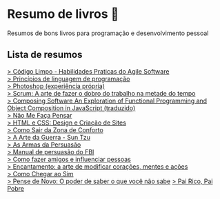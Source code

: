 # Resumo de livros :open_book:
Resumos de bons livros para programação e desenvolvimento pessoal
## Lista de resumos
<a href="https://github.com/leostella97/resumolivros/tree/main/C%C3%B3digo%20Limpo%20-%20Habilidades%20Praticas%20do%20Agile%20Software#c%C3%B3digo-limpo---habilidades-praticas-do-agile-software">> Código Limpo - Habilidades Praticas do Agile Software</a>
<br>
<a href="https://github.com/leostella97/resumolivros/tree/main/Princ%C3%ADpios%20de%20linguagem%20de%20programa%C3%A7%C3%A3o">> Princípios de linguagem de programação</a>
<br>
<a href="https://github.com/leostella97/resumolivros/tree/main/Photoshop%20(experi%C3%AAncia%20pr%C3%B3pria)">> Photoshop (experiência própria)</a>
<br>
<a href="https://github.com/leostella97/resumolivros/tree/main/Scrum%20A%20arte%20de%20fazer%20o%20dobro%20do%20trabalho%20na%20metade%20do%20tempo">> Scrum: A arte de fazer o dobro do trabalho na metade do tempo
</a>
<br>
<a href="https://github.com/leostella97/resumolivros/tree/main/Composing%20Software%20An%20Exploration%20of%20Functional%20Programming%20and%20Object%20Composition%20in%20JavaScript%20(traduzido)">> Composing Software An Exploration of Functional Programming and Object Composition in JavaScript (traduzido)</a>
<br>
<a href="https://github.com/leostella97/resumolivros/tree/main/N%C3%A3o%20Me%20Fa%C3%A7a%20Pensar">> Não Me Faça Pensar</a>
<br>
<a href="https://github.com/leostella97/resumolivros/tree/main/HTML%20e%20CSS%20Design%20e%20Cria%C3%A7%C3%A3o%20de%20Sites">> HTML e CSS: Design e Criação de Sites</a>
<br>
<a href="https://github.com/leostella97/resumolivros/tree/main/Como%20Sair%20da%20Zona%20de%20Conforto">> Como Sair da Zona de Conforto</a>
<br>
<a href="https://github.com/leostella97/resumolivros/tree/main/A%20Arte%20da%20Guerra%20-%20Sun%20Tzu">> A Arte da Guerra - Sun Tzu</a>
<br>
<a href="https://github.com/leostella97/resumolivros/tree/main/As%20Armas%20da%20Persuas%C3%A3o">> As Armas da Persuasão</a>
<br>
<a href="https://github.com/leostella97/resumolivros/tree/main/Manual%20de%20persuas%C3%A3o%20do%20FBI">> Manual de persuasão do FBI</a>
<br>
<a href="https://github.com/leostella97/resumolivros/tree/main/Como%20fazer%20amigos%20e%20influenciar%20pessoas">> Como fazer amigos e influenciar pessoas</a>
<br>
<a href="https://github.com/leostella97/resumolivros/tree/main/Encantamento%20a%20arte%20de%20modificar%20cora%C3%A7%C3%B5es%2C%20mentes%20e%20a%C3%A7%C3%B5es">> Encantamento: a arte de modificar corações, mentes e ações</a>
<br>
<a href="https://github.com/leostella97/resumolivros/tree/main/Como%20Chegar%20ao%20Sim">> Como Chegar ao Sim</a>
<br>
<a href="https://github.com/leostella97/resumolivros/tree/main/Pense%20de%20novo%20O%20poder%20de%20saber%20o%20que%20voc%C3%AA%20n%C3%A3o%20sabe">> Pense de Novo: O poder de saber o que você não sabe</a>
<a href="https://github.com/leostella97/resumolivros/tree/main/Pai%20Rico%2C%20Pai%20Pobre">> Pai Rico, Pai Pobre</a>